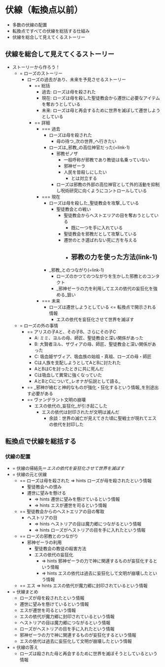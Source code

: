 # 伏線（転換点以前）
- 多数の伏線の配置
- 転換点ですべての伏線を総括する仕組み
- 伏線を総合して見えてくるストーリー

## 伏線を総合して見えてくるストーリー
- ストーリーから作ろう！
  - = ローズのストーリー
    - ローズの過去があり、未来を予見させるストーリー
      - == 総括
        - 過去: ローズは母を殺された
        - 現在: ローズは母を殺した聖徒教会から遷世に必要なアイテムを奪おうとしている
        - 未来: ローズは母と再会するために世界を滅ぼして遷世しようとしている
      - == 詳細
        - === 過去
          - ローズは母を殺された
            - 母の待つ_次の世界_へ行きたい
          - ローズは_邪教_の高位神官だった(=link-1)
            - 邪教ゼノザ
              - 一般呼称が邪教であり教徒は名乗っていない
              - 邪神ゼーラ
              - 人民を皆殺しにしたい
                - とは対立する
            - ローズは邪教の外部の高位神官として外的活動を抑制し呪術研究に向くようにコントロールしている
        - === 現在
          - ローズは母を殺した_聖徒教会を攻撃_している
            - 聖徒教会との戦い
              - 聖徒教会からヘストエリアの目を奪おうとしている
                - 既に一つを手に入れている
              - 聖徒教会を邪教だとして攻撃している
              - 遷世のとき選ばれない死に方を与える
                - 邪教の力を使った方法(link-1)
                  - 
          - _邪教_とのつながり(=link-1)
            - ローズのかつてのつながりを生かした邪教とのコンタクト
            - _邪神ゼーラの力を利用してエスの依代の妄狂化を強める_狙い
        - === 未来
          - ローズは遷世しようとしている <= 転換点で開示される情報
            - エスの依代を妄狂化させて世界を滅ぼす
  - = ローズの外の事情
    - == アリスの子Aと、その子B、さらにその子C
      - A: ミミ、ヨルの母、師匠、聖徒教会と深い関係があった
      - B: 大賢者ヨル、ザヴィアの母、師匠、聖徒教会と深い関係があった
      - C: 吸血姫ザヴィア、吸血族の始祖・真祖、ローズの母・師匠
      - Cは人族を支配しようとしてAとBに討たれた
      - AとBはCを討ったときに共に死んだ
      - Cは吸血して異常に強くなっていた
      - AとBとCについて_レオナが伝説として語る_
    - == _邪神が絡むと神的なものが強化・狂化するという情報_を別途出す必要がある
    - == ヴァンデラント文明の崩壊
      - エスの依代の_妄狂化_が引き起こした
        - エスの依代は封印されたが文明は滅んだ
          - 余談：世界の滅亡が見えてきた頃に聖戦士が現れてエスの依代を封印した


## 転換点で伏線を総括する
### 伏線の配置
- = 伏線の帰結先＝_エスの依代を妄狂化させて世界を滅ぼす_
- = 伏線の元と伏線
  - == ローズは母を殺された => hints ローズが母を殺されたという情報
    - 聖徒教会への恨み
    - 遷世に望みを懸ける
      - => hints 遷世に望みを懸けているという情報
      - => hints エスが遷世を司るという情報
  - == 聖徒教会からのヘストエリアの目の奪取
    - ヘストリアの目
      - => hints ヘストリアの目は魔力郷につながるという情報
      - => hints ローズがヘストリアの目を手に入れたという情報
  - == ローズの邪教とのつながり
    - 邪神ゼーラの利用
      - 聖徒教会の教徒の殺害方法
      - エスの依代の妄狂化
        - => hints 邪神ゼーラの力で神に関連するものが妄狂化するという情報
        - => hints エスの依代は過去に妄狂化して文明が崩壊したという情報
  - == エス => hints エスの依代が魔力郷に封印されているという情報
- = 伏線まとめ
  - ローズが母を殺されたという情報
  - 遷世に望みを懸けているという情報
  - エスが遷世を司るという情報
  - エスの依代が魔力郷に封印されているという情報
  - ヘストリアの目は魔力郷につながるという情報
  - ローズがヘストリアの目を手に入れたという情報
  - 邪神ゼーラの力で神に関連するものが妄狂化するという情報
  - エスの依代は過去に妄狂化して文明が崩壊したという情報
- = 伏線の答え
  - ローズは殺された母と再会するために世界を滅ぼそうとしているという情報
